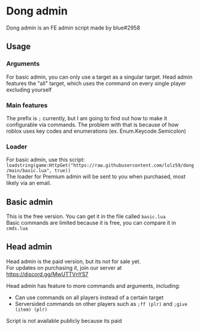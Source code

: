 # Dong admin
Dong admin is an FE admin script made by bIue#2958

## Usage
### Arguments
For basic admin, you can only use a target as a singular target.
Head admin features the "all" target, which uses the command on every single player excluding yourself  

### Main features
The prefix is ``;`` currently, but I am going to find out how to make it configurable via commands.
The problem with that is because of how roblox uses key codes and enumerations (ex. Enum.Keycode.Semicolon)  

### Loader
For basic admin, use this script: ``loadstring(game:HttpGet("https://raw.githubusercontent.com/lolz59/dong/main/basic.lua", true))``  
The loader for Premium admin will be sent to you when purchased, most likely via an email.  

## Basic admin
This is the free version. You can get it in the file called ``basic.lua``  
Basic commands are limited because it is free, you can compare it in ``cmds.lua``

## Head admin  
Head admin is the paid version, but its not for sale yet.  
For updates on purchasing it, join our server at https://discord.gg/MwUTTVnYS7  
  
Head admin has feature to more commands and arguments, including:
* Can use commands on all players instead of a certain target  
* Serversided commands on other players such as `;ff (plr)` and `;give (item) (plr)`  
  
Script is not available publicly because its paid
